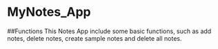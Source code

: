 # MyNotes_App

##Functions
This Notes App include some basic functions, such as add notes, 
delete notes, create sample notes and delete all notes.


